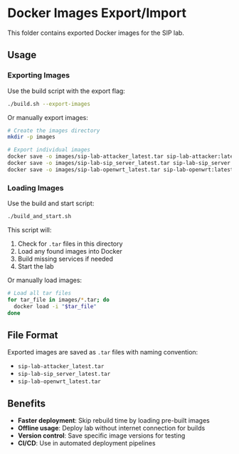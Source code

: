 # Docker Images Export/Import

This folder contains exported Docker images for the SIP lab.

## Usage

### Exporting Images

Use the build script with the export flag:
```bash
./build.sh --export-images
```

Or manually export images:
```bash
# Create the images directory
mkdir -p images

# Export individual images
docker save -o images/sip-lab-attacker_latest.tar sip-lab-attacker:latest
docker save -o images/sip-lab-sip_server_latest.tar sip-lab-sip_server:latest  
docker save -o images/sip-lab-openwrt_latest.tar sip-lab-openwrt:latest
```

### Loading Images

Use the build and start script:
```bash
./build_and_start.sh
```

This script will:
1. Check for `.tar` files in this directory
2. Load any found images into Docker
3. Build missing services if needed
4. Start the lab

Or manually load images:
```bash
# Load all tar files
for tar_file in images/*.tar; do
  docker load -i "$tar_file"
done
```

## File Format

Exported images are saved as `.tar` files with naming convention:
- `sip-lab-attacker_latest.tar`
- `sip-lab-sip_server_latest.tar`
- `sip-lab-openwrt_latest.tar`

## Benefits

- **Faster deployment**: Skip rebuild time by loading pre-built images
- **Offline usage**: Deploy lab without internet connection for builds
- **Version control**: Save specific image versions for testing
- **CI/CD**: Use in automated deployment pipelines
